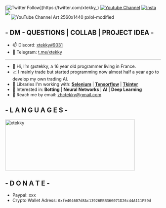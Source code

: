 [![Twitter Follow](https://img.shields.io/twitter/follow/_R1bang_.svg?style=social&label=xtekky_)](https://twitter.com/xtekky_)                                                     [![Youtube Channel](https://img.shields.io/youtube/channel/subscribers/UCVCxigi4I9fTuIxTlM9amtA?style=social)](https://www.youtube.com/channel/UC6JZx44gSD6-X_8xZoTMXUg)
[![Insta](https://img.shields.io/twitter/follow/lol_Cris?label=Instagram&logo=instagram&logoColor=red&style=social)](https://instagram.com/xtekky)
<img src="https://komarev.com/ghpvc/?username=xtekky&color=yellow&style=flat-square" align="left" />

![YouTube Channel Art 2560x1440 pxlol-modified](https://user-images.githubusercontent.com/98614666/158362378-ae02ba6b-190b-41e3-ba13-00e19c892904.png)
## - DM - QUESTIONS | COLLAB | PROJECT IDEA -
- 📫 Discord: [xtekky#9031](https://discord.gg/)
- 📲 Telegram: [t.me/xtekky](https://t.me/xtekky)
----
- 👋 Hi, I’m @xtekky, a 16 year old programmer living in France.
- 📈 I mainly trade but started programming now almost half a year ago to develop my own trading AI.
- 🌱 Libraries I'm working with:  [**Selenium**](https://www.selenium.dev/) | [**Tensorflow**](https://www.tensorflow.org/) | [**Tkinter**](https://docs.python.org/3/library/tkinter.html)
- 👀 Interested in:  **Botting** | **Neural Networks** | **AI** | **Deep Learning**
- 📧 Reach me by email: zhctekky@gmail.com

## - L A N G U A G E S -
<p align="left">
    <img src="https://github-readme-stats.vercel.app/api/top-langs/?username=xtekky&&langs_count=8&layout=compact&theme=dark" alt="xtekky" height="165" width="420"/>
</p>

## - D O N A T E -
- Paypal: xxx
- Crypto Wallet Adress: `0xfe404607d8Ac13926EBB366071D26c44A111F59d`

